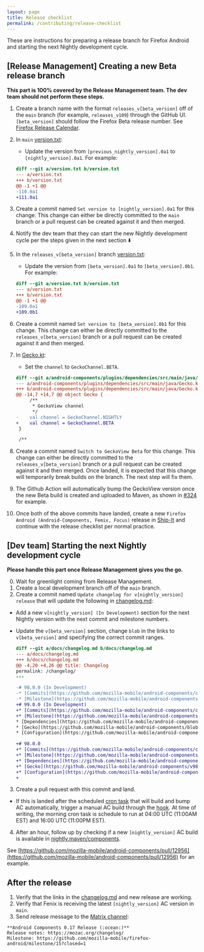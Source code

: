```yaml
---
layout: page
title: Release checklist
permalink: /contributing/release-checklist
---
```


These are instructions for preparing a release branch for Firefox Android and starting the next Nightly development cycle.

## [Release Management] Creating a new Beta release branch

**This part is 100% covered by the Release Management team. The dev team should not perform these steps.**

1. Create a branch name with the format `releases_v[beta_version]` off of the `main` branch (for example, `releases_v109`) through the GitHub UI.
`[beta_version]` should follow the Firefox Beta release number. See [Firefox Release Calendar](https://wiki.mozilla.org/Release_Management/Calendar).
2. In `main` [version.txt](https://github.com/mozilla-mobile/firefox-android/blob/main/version.txt): 
   - Update the version from `[previous_nightly_version].0a1` to `[nightly_version].0a1`. For example:
    ```diff
    diff --git a/version.txt b/version.txt
    --- a/version.txt
    +++ b/version.txt
    @@ -1 +1 @@
    -110.0a1
    +111.0a1
    ```
3. Create a commit named `Set version to [nightly_version].0a1` for this change. This change can either be directly committed to the `main` branch or a pull request can be created against it and then merged.
3. Notify the dev team that they can start the new Nightly development cycle per the steps given in the next section ⬇️
4. In the `releases_v[beta_version]` branch [version.txt](https://github.com/mozilla-mobile/firefox-android/blob/main/version.txt):
   - Update the version from `[beta_version].0a1` to `[beta_version].0b1`. For example:

    ```diff
    diff --git a/version.txt b/version.txt
    --- a/version.txt
    +++ b/version.txt
    @@ -1 +1 @@
    -109.0a1
    +109.0b1
    ```
5. Create a commit named `Set version to [beta_version].0b1` for this change. This change can either be directly committed to the `releases_v[beta_version]` branch or a pull request can be created against it and then merged.
6. In [Gecko.kt](https://github.com/mozilla-mobile/firefox-android/blob/main/android-components/plugins/dependencies/src/main/java/Gecko.kt):
   - Set the `channel` to `GeckoChannel.BETA`.

    ```diff
    diff --git a/android-components/plugins/dependencies/src/main/java/Gecko.kt b/android-components/plugins/dependencies/src/main/java/Gecko.kt
    --- a/android-components/plugins/dependencies/src/main/java/Gecko.kt
    +++ b/android-components/plugins/dependencies/src/main/java/Gecko.kt
    @@ -14,7 +14,7 @@ object Gecko {
         /**
          * GeckoView channel
          */
    -    val channel = GeckoChannel.NIGHTLY
    +    val channel = GeckoChannel.BETA
     }
    
     /**
    ```
7. Create a commit named `Switch to GeckoView Beta` for this change. This change can either be directly committed to the `releases_v[beta_version]` branch or a pull request can be created against it and then merged. Once landed, it is expected that this change will temporarily break builds on the branch. The next step will fix them.
8. The Github Action will automatically bump the GeckoView version once the new Beta build is created and uploaded to Maven, as shown in [#324](https://github.com/mozilla-mobile/firefox-android/pull/324) for example.
9. Once both of the above commits have landed, create a new `Firefox Android (Android-Components, Femix, Focus)` release in [Ship-It](https://shipit.mozilla-releng.net/) and continue with the release checklist per normal practice.

## [Dev team] Starting the next Nightly development cycle

**Please handle this part once Release Management gives you the go.**

0. Wait for greenlight coming from Release Management.
1. Create a local development branch off of the `main` branch.
2. Create a commit named `Update changelog for v[nightly_version] release` that will update the following in [changelog.md](https://github.com/mozilla-mobile/firefox-android/blob/main/docs/changelog.md):
  - Add a new `v[nightly_version] (In Development)` section for the next Nightly version with the next commit and milestone numbers.
  - Update the `v[beta_version]` section, change `blob` in the links to `v[beta_version]` and specifying the correct commit ranges.

    ```diff
    diff --git a/docs/changelog.md b/docs/changelog.md
    --- a/docs/changelog.md
    +++ b/docs/changelog.md
    @@ -4,20 +4,26 @@ title: Changelog
    permalink: /changelog/
    ---

    -# 98.0.0 (In Development)
    -* [Commits](https://github.com/mozilla-mobile/android-components/compare/v97.0.0...main)
    -* [Milestone](https://github.com/mozilla-mobile/android-components/milestone/145?closed=1)
    +# 99.0.0 (In Development)
    +* [Commits](https://github.com/mozilla-mobile/android-components/compare/v98.0.0...main)
    +* [Milestone](https://github.com/mozilla-mobile/android-components/milestone/146?closed=1)
    * [Dependencies](https://github.com/mozilla-mobile/android-components/blob/main/buildSrc/src/main/java/Dependencies.kt)
    * [Gecko](https://github.com/mozilla-mobile/android-components/blob/main/buildSrc/src/main/java/Gecko.kt)
    * [Configuration](https://github.com/mozilla-mobile/android-components/blob/main/.config.yml)

    +# 98.0.0
    +* [Commits](https://github.com/mozilla-mobile/android-components/compare/v97.0.0...v98.0.0)
    +* [Milestone](https://github.com/mozilla-mobile/android-components/milestone/145?closed=1)
    +* [Dependencies](https://github.com/mozilla-mobile/android-components/v98.0.0/main/buildSrc/src/main/java/Dependencies.kt)
    +* [Gecko](https://github.com/mozilla-mobile/android-components/v98.0.0/main/buildSrc/src/main/java/Gecko.kt)
    +* [Configuration](https://github.com/mozilla-mobile/android-components/v98.0.0/main/.config.yml)
    +
    ```

3. Create a pull request with this commit and land.
  - If this is landed after the scheduled [cron task](https://github.com/mozilla-mobile/firefox-android/blob/main/.cron.yml#L13) that will build and bump AC automatically, trigger a manual AC build through the [hook](https://firefox-ci-tc.services.mozilla.com/hooks/project-releng/cron-task-mozilla-mobile-android-components%2Fnightly). At time of writing, the morning cron task is schedule to run at 04:00 UTC (11:00AM EST) and 16:00 UTC (11:00PM EST).
4. After an hour, follow up by checking if a new `[nightly_version]` AC build is available in [nightly.maven/components](https://nightly.maven.mozilla.org/?prefix=maven2/org/mozilla/components/).

See [https://github.com/mozilla-mobile/android-components/pull/12956](https://github.com/mozilla-mobile/android-components/pull/12956) for an example.

## After the release

1. Verify that the links in the [changelog.md](https://github.com/mozilla-mobile/firefox-android/blob/main/docs/changelog.md) and new release are working.
2. Verify that Fenix is receiving the latest `[nightly_version]` AC version in `main`.
3. Send release message to the [Matrix channel](https://chat.mozilla.org/#/room/#android-components:mozilla.org):
```
**Android Components 0.17 Release (:ocean:)**
Release notes: https://mozac.org/changelog/
Milestone: https://github.com/mozilla-mobile/firefox-android/milestone/15?closed=1
```
